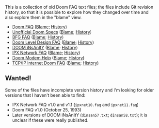 This is a collection of old Doom FAQ text files; the files include Git
revision history, so that it is possible to explore how they changed over
time and also explore them in the "blame" view.

* [Doom FAQ](doom-faq.txt) ([Blame](https://github.com/fragglet/doom-faqs/blame/master/doom-faq.txt); [History](https://github.com/fragglet/doom-faqs/commits/master/doom-faq.txt))
* [Unofficial Doom Specs](unofficial-doom-specs.txt) ([Blame](https://github.com/fragglet/doom-faqs/blame/master/unofficial-doom-specs.txt); [History](https://github.com/fragglet/doom-faqs/commits/master/unofficial-doom-specs.txt))
* [BFG FAQ](bfg-faq.txt) ([Blame](https://github.com/fragglet/doom-faqs/blame/master/bfg-faq.txt); [History](https://github.com/fragglet/doom-faqs/commits/master/bfg-faq.txt))
* [Doom Level Design FAQ](level-design-faq.txt) ([Blame](https://github.com/fragglet/doom-faqs/blame/master/level-design-faq.txt); [History](https://github.com/fragglet/doom-faqs/commits/master/level-design-faq.txt))
* [DOOM iNsAnItY](doom-insanity.txt) ([Blame](https://github.com/fragglet/doom-faqs/blame/master/doom-insanity.txt); [History](https://github.com/fragglet/doom-faqs/commits/master/doom-insanity.txt))
* [IPX Network FAQ](ipx-faq.txt) ([Blame](https://github.com/fragglet/doom-faqs/blame/master/ipx-faq.txt); [History](https://github.com/fragglet/doom-faqs/commits/master/ipx-faq.txt))
* [Doom Modem Help](modem-help.txt) ([Blame](https://github.com/fragglet/doom-faqs/blame/master/modem-help.txt); [History](https://github.com/fragglet/doom-faqs/commits/master/modem-help.txt))
* [TCP/IP Internet Doom FAQ](tcp-faq.txt) ([Blame](https://github.com/fragglet/doom-faqs/blame/master/tcp-faq.txt); [History](https://github.com/fragglet/doom-faqs/commits/master/tcp-faq.txt))

## Wanted!

Some of the files have incomplete version history and I'm looking for older
versions that I haven't been able to find:

* IPX Network FAQ v1.0 and v1.1 (`ipxnet10.faq` and `ipxnet11.faq`)
* Doom FAQ v1.0 (October 25, 1993)
* Later versions of DOOM iNsAnItY (`dinsan57.txt`; `dinsan58.txt`); it is
  unclear if these were really published.

